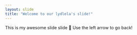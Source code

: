 ```yaml
---
layout: slide
title: "Welcome to our lydlela's slide!"
---
```

This is my awesome slide slide :tada:
Use the left arrow to go back!
